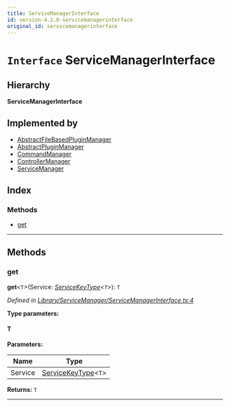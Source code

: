 ```yaml
---
title: ServiceManagerInterface
id: version-4.2.0-servicemanagerinterface
original_id: servicemanagerinterface
---
```


# `Interface` ServiceManagerInterface

## Hierarchy

**ServiceManagerInterface**

## Implemented by

* [AbstractFileBasedPluginManager](../classes/abstractfilebasedpluginmanager)
* [AbstractPluginManager](../classes/abstractpluginmanager)
* [CommandManager](../classes/commandmanager)
* [ControllerManager](../classes/controllermanager)
* [ServiceManager](../classes/servicemanager)

## Index

### Methods

* [get](servicemanagerinterface#get)

---

## Methods

<a id="get"></a>

###  get

**get**<`T`>(Service: *[ServiceKeyType]()<`T`>*): `T`

*Defined in [Library/ServiceManager/ServiceManagerInterface.ts:4](https://github.com/SpoonX/stix/blob/5b30e82/src/Library/ServiceManager/ServiceManagerInterface.ts#L4)*

**Type parameters:**

#### T 
**Parameters:**

| Name | Type |
| ------ | ------ |
| Service | [ServiceKeyType]()<`T`> |

**Returns:** `T`

___


